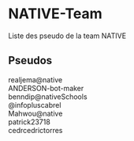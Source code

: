 # NATIVE-Team
Liste des pseudo de la team NATIVE

## Pseudos
realjema@native  
ANDERSON-bot-maker  
benndip@nativeSchools  
@infopluscabrel  
Mahwou@native   
patrick23718  
cedrcedrictorres
